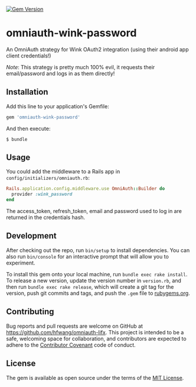 [![Gem Version](https://badge.fury.io/rb/omniauth-lifx.svg)](https://badge.fury.io/rb/omniauth-lifx)

# omniauth-wink-password

An OmniAuth strategy for Wink OAuth2 integration (using their android app client credentials!)

*Note*: This strategy is pretty much 100% evil, it requests their email/password and logs in as them directly!

## Installation

Add this line to your application's Gemfile:

```ruby
gem 'omniauth-wink-password'
```

And then execute:

    $ bundle

## Usage

You could add the middleware to a Rails app in `config/initializers/omniauth.rb`:

```ruby
Rails.application.config.middleware.use OmniAuth::Builder do
  provider :wink_password
end
```

The access_token, refresh_token, email and password used to log in are returned in the credentials hash.

## Development

After checking out the repo, run `bin/setup` to install dependencies. You can also run `bin/console` for an interactive prompt that will allow you to experiment.

To install this gem onto your local machine, run `bundle exec rake install`. To release a new version, update the version number in `version.rb`, and then run `bundle exec rake release`, which will create a git tag for the version, push git commits and tags, and push the `.gem` file to [rubygems.org](https://rubygems.org).

## Contributing

Bug reports and pull requests are welcome on GitHub at https://github.com/hfwang/omniauth-lifx. This project is intended to be a safe, welcoming space for collaboration, and contributors are expected to adhere to the [Contributor Covenant](http://contributor-covenant.org) code of conduct.


## License

The gem is available as open source under the terms of the [MIT License](http://opensource.org/licenses/MIT).
